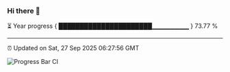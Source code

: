 ### Hi there 👋

⏳ Year progress { ██████████████████████▁▁▁▁▁▁▁▁ } 73.77 %

---

⏰ Updated on Sat, 27 Sep 2025 06:27:56 GMT

![Progress Bar CI](https://github.com/liununu/liununu/workflows/Progress%20Bar%20CI/badge.svg)
